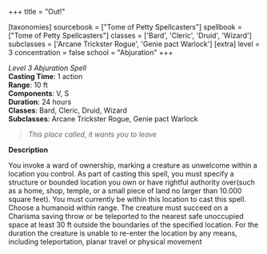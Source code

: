 +++
title = "Out!"

[taxonomies]
sourcebook = ["Tome of Petty Spellcasters"]
spellbook = ["Tome of Petty Spellcasters"]
classes = ['Bard', 'Cleric', 'Druid', 'Wizard']
subclasses = ['Arcane Trickster Rogue', 'Genie pact Warlock']
[extra]
level = 3
concentration = false
school = "Abjuration"
+++

*Level 3 Abjuration Spell*  
**Casting Time**: 1 action  
**Range**: 10 ft  
**Components**: V, S  
**Duration**: 24 hours  
**Classes**: Bard, Cleric, Druid, Wizard  
**Subclasses**: Arcane Trickster Rogue, Genie pact Warlock  

> *This place called, it wants you to leave*  

**Description**


You invoke a ward of ownership, marking a creature as unwelcome within a location you control. As part of casting this spell, you must specify a structure or bounded location you own or have rightful authority over(such as a home, shop, temple, or a small piece of land no larger than 10.000 square feet). You must currently be within this location to cast this spell. Choose a humanoid within range. The creature must succeed on a Charisma saving throw or be teleported to the nearest safe unoccupied space at least 30 ft outside the boundaries of the specified location. For the duration the creature is unable to re-enter the location by any means, including teleportation, planar travel or physical movement
